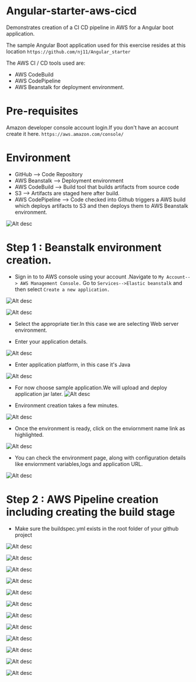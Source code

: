 # Angular-starter-aws-cicd
Demonstrates creation of  a CI CD pipeline in AWS for a Angular boot application.

The sample Angular Boot application used for this exercise resides at this location
```https://github.com/nj11/Angular_starter```

The AWS CI / CD tools used  are:
 * AWS CodeBuild
 * AWS CodePipeline 
 * AWS Beanstalk for deployment environment.


# Pre-requisites
Amazon developer console account login.If you don't have an account create it here.
```https://aws.amazon.com/console/```


# Environment

* GitHub --> Code Repository
* AWS Beanstalk --> Deployment environment
* AWS CodeBuild --> Build tool that builds artifacts from source code
* S3 --> Artifacts are staged here after build.
* AWS CodePipeline --> Code checked into Github triggers a AWS build which deploys artifacts to S3 and then deploys them to AWS Beanstalk environment.


![Alt desc](https://github.com/nj11/Angular-starter-aws-cicd/blob/master/screenshots/highleveldiagram.png)

# Step 1 : Beanstalk environment creation.

* Sign in to to AWS console using your account .Navigate to ```My Account--> AWS Management Console.```
Go to  ```Services-->Elastic beanstalk```   and then select ```Create a new application.```
       
![Alt desc](https://github.com/nj11/Angular_starter/blob/master/screenshots/aws1.png)


![Alt desc](https://github.com/nj11/Angular_starter/blob/master/screenshots/aws2.png)

* Select the appropriate tier.In this case we are selecting Web server environment.

* Enter your application details.

![Alt desc](https://github.com/nj11/Angular_starter/blob/master/screenshots/aws3.png)

* Enter application platform, in this case it's Java

![Alt desc](https://github.com/nj11/Angular_starter/blob/master/screenshots/aws4.png)

* For now choose sample application.We will upload and deploy application jar later.
![Alt desc](https://github.com/nj11/Angular_starter/blob/master/screenshots/aws5.png)

* Environment creation takes a few minutes.

![Alt desc](https://github.com/nj11/Angular_starter/blob/master/screenshots/aws6.png)

* Once the environment is ready, click on the enviornment name link as highlighted.

![Alt desc](https://github.com/nj11/Angular_starter/blob/master/screenshots/aws7.png)

* You can check the environment page, along with configuration details like enviornment variables,logs and application URL.

![Alt desc](https://github.com/nj11/Angular_starter/blob/master/screenshots/aws8.png)

# Step 2 : AWS Pipeline creation including creating the build stage

* Make sure the buildspec.yml exists in the root folder of your github project


![Alt desc](https://github.com/nj11/Angular-starter-aws-cicd/blob/master/screenshots/buildspec.png)


![Alt desc](https://github.com/nj11/Angular-starter-aws-cicd/blob/master/screenshots/pipeline1.png)

![Alt desc](https://github.com/nj11/Angular-starter-aws-cicd/blob/master/screenshots/pipeline2.png)

![Alt desc](https://github.com/nj11/Angular-starter-aws-cicd/blob/master/screenshots/pipeline3.png)


![Alt desc](https://github.com/nj11/Angular-starter-aws-cicd/blob/master/screenshots/pipeline4.png)

![Alt desc](https://github.com/nj11/Angular-starter-aws-cicd/blob/master/screenshots/pipeline5.png)

![Alt desc](https://github.com/nj11/Angular-starter-aws-cicd/blob/master/screenshots/pipeline6.png)

![Alt desc](https://github.com/nj11/Angular-starter-aws-cicd/blob/master/screenshots/pipeline7.png)

![Alt desc](https://github.com/nj11/Angular-starter-aws-cicd/blob/master/screenshots/pipeline8.png)

![Alt desc](https://github.com/nj11/Angular-starter-aws-cicd/blob/master/screenshots/pipeline9.png)

![Alt desc](https://github.com/nj11/Angular-starter-aws-cicd/blob/master/screenshots/pipeline10.png)

![Alt desc](https://github.com/nj11/Angular-starter-aws-cicd/blob/master/screenshots/pipeline11.png)

